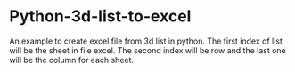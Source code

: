 # Python-3d-list-to-excel
An example to create excel file from 3d list in python. The first index of list will be the sheet in file excel. The second index will be row and the last one will be the column for each sheet.
